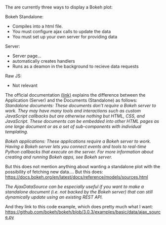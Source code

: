 The are currently three ways to display a Bokeh plot:

Bokeh Standalone:
* Compiles into a html file.
* You must configure ajax calls to update the data
* You must set up your own server for providing data

Server:
* Server page...
* automatically creates handlers
* Runs as a deamon in the background to recieve data requests

Raw JS: 
* Not relevant

The official documentation [(link)](https://docs.bokeh.org/en/latest/docs/reference/models/sources.html) explains the difference between the Application (Server) and the Documents (Standalone) as follows:
_Standalone documents: These documents don’t require a Bokeh server to work. They may have many tools and interactions such as custom JavaScript callbacks but are otherwise nothing but HTML, CSS, and JavaScript. These documents can be embedded into other HTML pages as one large document or as a set of sub-components with individual templating._

_Bokeh applications: These applications require a Bokeh server to work. Having a Bokeh server lets you connect events and tools to real-time Python callbacks that execute on the server. For more information about creating and running Bokeh apps, see Bokeh server._
  
  
  
But this does not mention anything about wanting a standalone plot with the possibility of fetching new data....
But this does: https://docs.bokeh.org/en/latest/docs/reference/models/sources.html

_The AjaxDataSource can be especially useful if you want to make a standalone document (i.e. not backed by the Bokeh server) that can still dynamically update using an existing REST API._

And they link to this code example, which does pretty much what I want:
  https://github.com/bokeh/bokeh/blob/3.0.3/examples/basic/data/ajax_source.py
